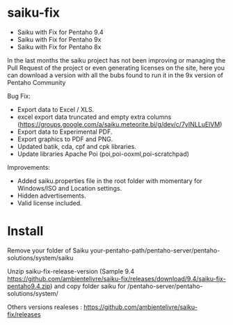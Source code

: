 # saiku-fix
 - Saiku with Fix for Pentaho 9.4
 - Saiku with Fix for Pentaho 9x
 - Saiku with Fix for Pentaho 8x

In the last months the saiku project has not been improving or managing the Pull Request of the project or even generating licenses on the site, here you can download a version with all the bubs found to run it in the 9x version of Pentaho Community

Bug Fix:
- Export data to Excel / XLS.
- excel export data truncated and empty extra columns (https://groups.google.com/a/saiku.meteorite.bi/g/dev/c/7yINLLuElVM)
- Export data to Experimental PDF.
- Export graphics to PDF and PNG.
- Updated batik, cda, cpf and cpk libraries.
- Update libraries Apache Poi (poi,poi-ooxml,poi-scratchpad)    

Improvements:
- Added saiku.properties file in the root folder with momentary for Windows/ISO and Location settings.
- Hidden advertisements.
- Valid license included. 

# Install

Remove your folder of Saiku  your-pentaho-path/pentaho-server/pentaho-solutions/system/saiku
  
Unzip saiku-fix-release-version (Sample 9.4 https://github.com/ambientelivre/saiku-fix/releases/download/9.4/saiku-fix-pentaho9.4.zip) and copy folder saiku for <yourpehtahopath>/pentaho-server/pentaho-solutions/system/

Others versions realeses : https://github.com/ambientelivre/saiku-fix/releases

